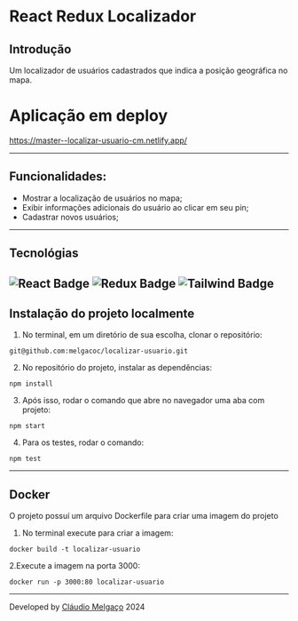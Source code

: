 # React Redux Localizador

## Introdução
Um localizador de usuários cadastrados que indica a posição geográfica no mapa.

# Aplicação em deploy
https://master--localizar-usuario-cm.netlify.app/

---

## Funcionalidades:
- Mostrar a localização de usuários no mapa;
- Exibir informações adicionais do usuário ao clicar em seu pin;
- Cadastrar novos usuários;

---

## Tecnológias

![React Badge](https://img.shields.io/badge/React-20232A?style=for-the-badge&logo=react&logoColor=61DAFB)
![Redux Badge](https://img.shields.io/badge/Redux-593D88?style=for-the-badge&logo=redux&logoColor=white)
![Tailwind Badge](https://img.shields.io/badge/Tailwind_CSS-38B2AC?style=for-the-badge&logo=tailwind-css&logoColor=white)
---

## Instalação do projeto localmente

1. No terminal, em um diretório de sua escolha, clonar o repositório:

```
git@github.com:melgacoc/localizar-usuario.git
```

2. No repositório do projeto, instalar as dependências:

```
npm install
```

3. Após isso, rodar o comando que abre no navegador uma aba com projeto:

```
npm start
```

4. Para os testes, rodar o comando:

```
npm test
```

---

## Docker
O projeto possuí um arquivo Dockerfile para criar uma imagem do projeto
1. No terminal execute para criar a imagem:

```
docker build -t localizar-usuario
```

2.Execute a imagem na porta 3000:
```
docker run -p 3000:80 localizar-usuario
```

---

Developed by [Cláudio Melgaço](https://github.com/melgacoc) 2024

